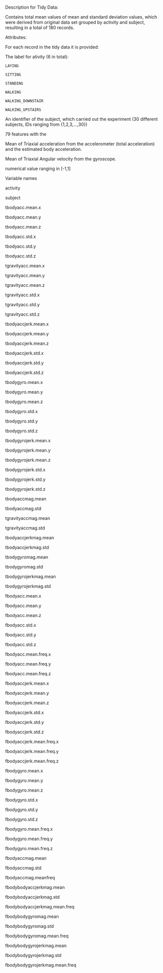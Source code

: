 Description for Tidy Data:

Contains total mean values of mean and standard deviation values, which were derived from original data set grouped by activity and subject, resulting in a total of 180 records.

Attributes:

For each record in the tidy data it is provided:

The label for ativity (6 in total):

	LAYING
	
	SITTING
	
	STANDING
	
	WALKING
	
	WALKING_DOWNSTAIR
	
	WALKING_UPSTAIRS
	
An identifier of the subject, which carried out the experiment (30 different subjects, IDs ranging from {1,2,3,...,30})

79 features with the

Mean of Triaxial acceleration from the accelerometer (total acceleration) and the estimated body acceleration.

Mean of Triaxial Angular velocity from the gyroscope.

numerical value ranging in [-1,1]


Variable names

activity

subject

tbodyacc.mean.x

tbodyacc.mean.y

tbodyacc.mean.z

tbodyacc.std.x

tbodyacc.std.y

tbodyacc.std.z

tgravityacc.mean.x

tgravityacc.mean.y

tgravityacc.mean.z

tgravityacc.std.x

tgravityacc.std.y

tgravityacc.std.z

tbodyaccjerk.mean.x

tbodyaccjerk.mean.y

tbodyaccjerk.mean.z

tbodyaccjerk.std.x

tbodyaccjerk.std.y

tbodyaccjerk.std.z

tbodygyro.mean.x

tbodygyro.mean.y

tbodygyro.mean.z

tbodygyro.std.x

tbodygyro.std.y

tbodygyro.std.z

tbodygyrojerk.mean.x

tbodygyrojerk.mean.y

tbodygyrojerk.mean.z

tbodygyrojerk.std.x

tbodygyrojerk.std.y

tbodygyrojerk.std.z

tbodyaccmag.mean

tbodyaccmag.std

tgravityaccmag.mean

tgravityaccmag.std

tbodyaccjerkmag.mean

tbodyaccjerkmag.std

tbodygyromag.mean

tbodygyromag.std

tbodygyrojerkmag.mean

tbodygyrojerkmag.std

fbodyacc.mean.x

fbodyacc.mean.y

fbodyacc.mean.z

fbodyacc.std.x

fbodyacc.std.y

fbodyacc.std.z

fbodyacc.mean.freq.x

fbodyacc.mean.freq.y

fbodyacc.mean.freq.z

fbodyaccjerk.mean.x

fbodyaccjerk.mean.y

fbodyaccjerk.mean.z

fbodyaccjerk.std.x

fbodyaccjerk.std.y

fbodyaccjerk.std.z

fbodyaccjerk.mean.freq.x

fbodyaccjerk.mean.freq.y

fbodyaccjerk.mean.freq.z

fbodygyro.mean.x

fbodygyro.mean.y

fbodygyro.mean.z

fbodygyro.std.x

fbodygyro.std.y

fbodygyro.std.z

fbodygyro.mean.freq.x

fbodygyro.mean.freq.y

fbodygyro.mean.freq.z

fbodyaccmag.mean

fbodyaccmag.std

fbodyaccmag.meanfreq

fbodybodyaccjerkmag.mean

fbodybodyaccjerkmag.std

fbodybodyaccjerkmag.mean.freq

fbodybodygyromag.mean

fbodybodygyromag.std

fbodybodygyromag.mean.freq

fbodybodygyrojerkmag.mean

fbodybodygyrojerkmag.std

fbodybodygyrojerkmag.mean.freq
